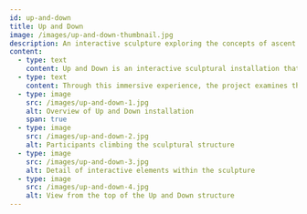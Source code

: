 ```yaml
---
id: up-and-down
title: Up and Down
image: /images/up-and-down-thumbnail.jpg
description: An interactive sculpture exploring the concepts of ascent and descent.
content:
  - type: text
    content: Up and Down is an interactive sculptural installation that invites viewers to explore the physical and metaphorical concepts of ascent and descent. The work consists of a large-scale structure that participants can climb, descend, and navigate, challenging their perceptions of space and movement.
  - type: text
    content: Through this immersive experience, the project examines themes of progress, setbacks, and the cyclical nature of life's journeys. The installation's design incorporates elements that change based on the viewer's position, creating a dynamic and ever-shifting perspective as they move through the space.
  - type: image
    src: /images/up-and-down-1.jpg
    alt: Overview of Up and Down installation
    span: true
  - type: image
    src: /images/up-and-down-2.jpg
    alt: Participants climbing the sculptural structure
  - type: image
    src: /images/up-and-down-3.jpg
    alt: Detail of interactive elements within the sculpture
  - type: image
    src: /images/up-and-down-4.jpg
    alt: View from the top of the Up and Down structure
---
```

